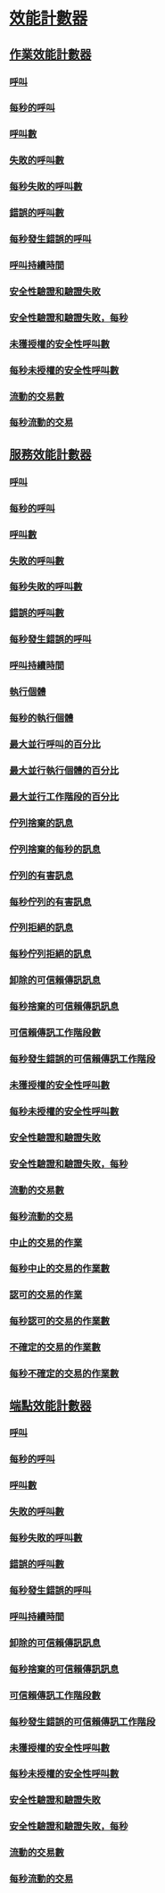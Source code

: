 # [效能計數器](index.md)
## [作業效能計數器](operation-performance-counters.md)
### [呼叫](calls.md)
### [每秒的呼叫](calls-per-second.md)
### [呼叫數](calls-outstanding.md)
### [失敗的呼叫數](calls-failed.md)
### [每秒失敗的呼叫數](calls-failed-per-second.md)
### [錯誤的呼叫數](calls-faulted.md)
### [每秒發生錯誤的呼叫](calls-faulted-per-second.md)
### [呼叫持續時間](call-duration.md)
### [安全性驗證和驗證失敗](security-validation-and-authentication-failures.md)
### [安全性驗證和驗證失敗，每秒](security-validation-and-authentication-failures-per-second.md)
### [未獲授權的安全性呼叫數](security-calls-not-authorized.md)
### [每秒未授權的安全性呼叫數](security-calls-not-authorized-per-second.md)
### [流動的交易數](transactions-flowed.md)
### [每秒流動的交易](transactions-flowed-per-second.md)
## [服務效能計數器](service-performance-counters.md)
### [呼叫](service-calls.md)
### [每秒的呼叫](service-calls-per-second.md)
### [呼叫數](service-calls-outstanding.md)
### [失敗的呼叫數](service-calls-failed.md)
### [每秒失敗的呼叫數](service-calls-failed-per-second.md)
### [錯誤的呼叫數](service-calls-faulted.md)
### [每秒發生錯誤的呼叫](service-calls-faulted-per-second.md)
### [呼叫持續時間](service-call-duration.md)
### [執行個體](instances.md)
### [每秒的執行個體](instances-per-second.md)
### [最大並行呼叫的百分比](percent-of-max-concurrent-calls.md)
### [最大並行執行個體的百分比](percent-of-max-concurrent-instances.md)
### [最大並行工作階段的百分比](percent-of-max-concurrent-sessions.md)
### [佇列捨棄的訊息](queue-dropped-messages.md)
### [佇列捨棄的每秒的訊息](queue-dropped-messages-per-second.md)
### [佇列的有害訊息](queued-poison-messages.md)
### [每秒佇列的有害訊息](queued-poison-messages-per-second.md)
### [佇列拒絕的訊息](queued-rejected-messages.md)
### [每秒佇列拒絕的訊息](queued-rejected-messages-per-second.md)
### [卸除的可信賴傳訊訊息](reliable-messaging-messages-dropped.md)
### [每秒捨棄的可信賴傳訊訊息](reliable-messaging-messages-dropped-per-second.md)
### [可信賴傳訊工作階段數](reliable-messaging-sessions-faulted.md)
### [每秒發生錯誤的可信賴傳訊工作階段](reliable-messaging-sessions-faulted-per-second.md)
### [未獲授權的安全性呼叫數](service-security-calls-not-authorized.md)
### [每秒未授權的安全性呼叫數](service-security-calls-not-authorized-per-second.md)
### [安全性驗證和驗證失敗](service-security-validation-and-authentication-failures.md)
### [安全性驗證和驗證失敗，每秒](service-security-validation-and-authentication-failures-per-second.md)
### [流動的交易數](service-transactions-flowed.md)
### [每秒流動的交易](service-transactions-flowed-per-second.md)
### [中止的交易的作業](transacted-operations-aborted.md)
### [每秒中止的交易的作業數](transacted-operations-aborted-per-second.md)
### [認可的交易的作業](transacted-operations-committed.md)
### [每秒認可的交易的作業數](transacted-operations-committed-per-second.md)
### [不確定的交易的作業數](transacted-operations-in-doubt.md)
### [每秒不確定的交易的作業數](transacted-operations-in-doubt-per-second.md)
## [端點效能計數器](endpoint-performance-counters.md)
### [呼叫](endpoint-calls.md)
### [每秒的呼叫](endpoint-calls-per-second.md)
### [呼叫數](endpoint-calls-outstanding.md)
### [失敗的呼叫數](endpoint-calls-failed.md)
### [每秒失敗的呼叫數](endpoint-calls-failed-per-second.md)
### [錯誤的呼叫數](endpoint-calls-faulted.md)
### [每秒發生錯誤的呼叫](endpoint-calls-faulted-per-second.md)
### [呼叫持續時間](endpoint-call-duration.md)
### [卸除的可信賴傳訊訊息](endpoint-reliable-messaging-messages-dropped.md)
### [每秒捨棄的可信賴傳訊訊息](endpoint-reliable-messaging-messages-dropped-per-second.md)
### [可信賴傳訊工作階段數](endpoint-reliable-messaging-sessions-faulted.md)
### [每秒發生錯誤的可信賴傳訊工作階段](endpoint-reliable-messaging-sessions-faulted-per-second.md)
### [未獲授權的安全性呼叫數](endpoint-security-calls-not-authorized.md)
### [每秒未授權的安全性呼叫數](endpoint-security-calls-not-authorized-per-second.md)
### [安全性驗證和驗證失敗](endpoint-security-validation-and-authentication-failures.md)
### [安全性驗證和驗證失敗，每秒](endpoint-security-validation-and-authentication-failures-per-second.md)
### [流動的交易數](endpoint-transactions-flowed.md)
### [每秒流動的交易](endpoint-transactions-flowed-per-second.md)
